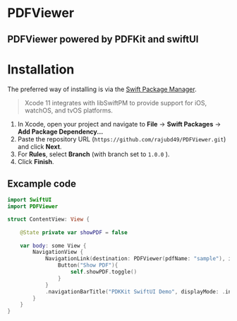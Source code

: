 # PDFViewer

## PDFViewer powered by PDFKit and swiftUI

# Installation
The preferred way of installing is via the [Swift Package Manager](https://swift.org/package-manager/).

>Xcode 11 integrates with libSwiftPM to provide support for iOS, watchOS, and tvOS platforms.

1. In Xcode, open your project and navigate to **File** → **Swift Packages** → **Add Package Dependency...**
2. Paste the repository URL (`https://github.com/rajubd49/PDFViewer.git`) and click **Next**.
3. For **Rules**, select **Branch** (with branch set to `1.0.0` ).
4. Click **Finish**.

## Excample code
```Swift
import SwiftUI
import PDFViewer

struct ContentView: View {
    
    @State private var showPDF = false
    
    var body: some View {
        NavigationView {
            NavigationLink(destination: PDFViewer(pdfName: "sample"), isActive: $showPDF) {
                Button("Show PDF"){
                    self.showPDF.toggle()
                }
            }
            .navigationBarTitle("PDKKit SwiftUI Demo", displayMode: .inline)
        }
    }
}
```
